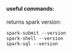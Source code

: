 #### useful commands:
returns spark version:
```
spark-submit --version
spark-shell --version
spark-sql --version
```
